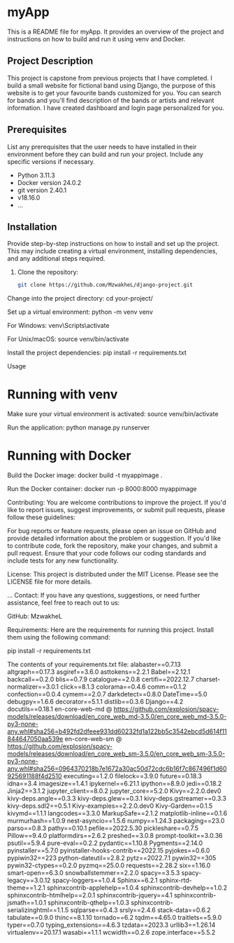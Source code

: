 # myApp

This is a README file for myApp. It provides an overview of the project and instructions on how to build and run it using venv and Docker.

## Project Description

This project is capstone from previous projects that I have completed. I build a small website for fictional band using Django, the purpose of this website is to get your favourite bands customized for you. 
You can search for bands and you'll find description of the bands or artists and relevant information. I have created dashboard and login page personalized for you. 

## Prerequisites

List any prerequisites that the user needs to have installed in their environment before they can build and run your project. Include any specific versions if necessary.

- Python 3.11.3
- Docker version 24.0.2
- git version 2.40.1
- v18.16.0
- ...

## Installation

Provide step-by-step instructions on how to install and set up the project. This may include creating a virtual environment, installing dependencies, and any additional steps required.

1. Clone the repository:
   ```bash
   git clone https://github.com/MzwakheL/django-project.git
   

Change into the project directory:
cd your-project/

Set up a virtual environment:
python -m venv venv

For Windows:
venv\Scripts\activate

For Unix/macOS:
source venv/bin/activate

Install the project dependencies:
pip install -r requirements.txt


Usage

# Running with venv
Make sure your virtual environment is activated:
source venv/bin/activate

Run the application:
python manage.py runserver

# Running with Docker

Build the Docker image:
docker build -t myappimage .

Run the Docker container:
docker run -p 8000:8000 myappimage


Contributing:
You are welcome contributions to improve the project. If you'd like to report issues, suggest improvements, or submit pull requests, please follow these guidelines:

For bug reports or feature requests, please open an issue on GitHub and provide detailed information about the problem or suggestion.
If you'd like to contribute code, fork the repository, make your changes, and submit a pull request. Ensure that your code follows our coding standards and include tests for any new functionality.

License:
This project is distributed under the MIT License. Please see the LICENSE file for more details.

...
Contact:
If you have any questions, suggestions, or need further assistance, feel free to reach out to us:

GitHub: MzwakheL

Requirements:
Here are the requirements for running this project. Install them using the following command:

pip install -r requirements.txt

The contents of your requirements.txt file:
alabaster==0.7.13
altgraph==0.17.3
asgiref==3.6.0
asttokens==2.2.1
Babel==2.12.1
backcall==0.2.0
blis==0.7.9
catalogue==2.0.8
certifi==2022.12.7
charset-normalizer==3.0.1
click==8.1.3
colorama==0.4.6
comm==0.1.2
confection==0.0.4
cymem==2.0.7
darkdetect==0.8.0
DateTime==5.0
debugpy==1.6.6
decorator==5.1.1
distlib==0.3.6
Django==4.2
docutils==0.18.1
en-core-web-md @ https://github.com/explosion/spacy-models/releases/download/en_core_web_md-3.5.0/en_core_web_md-3.5.0-py3-none-any.whl#sha256=b492fd2dfeee931dd60232fd1a122bb5c3542ebcd5d614f11844647050aa539e
en-core-web-sm @ https://github.com/explosion/spacy-models/releases/download/en_core_web_sm-3.5.0/en_core_web_sm-3.5.0-py3-none-any.whl#sha256=0964370218b7e1672a30ac50d72cdc6b16f7c867496f1d60925691188f4d2510
executing==1.2.0
filelock==3.9.0
future==0.18.3
idna==3.4
imagesize==1.4.1
ipykernel==6.21.1
ipython==8.9.0
jedi==0.18.2
Jinja2==3.1.2
jupyter_client==8.0.2
jupyter_core==5.2.0
Kivy==2.2.0.dev0
kivy-deps.angle==0.3.3
kivy-deps.glew==0.3.1
kivy-deps.gstreamer==0.3.3
kivy-deps.sdl2==0.5.1
Kivy-examples==2.2.0.dev0
Kivy-Garden==0.1.5
kivymd==1.1.1
langcodes==3.3.0
MarkupSafe==2.1.2
matplotlib-inline==0.1.6
murmurhash==1.0.9
nest-asyncio==1.5.6
numpy==1.24.3
packaging==23.0
parso==0.8.3
pathy==0.10.1
pefile==2022.5.30
pickleshare==0.7.5
Pillow==9.4.0
platformdirs==2.6.2
preshed==3.0.8
prompt-toolkit==3.0.36
psutil==5.9.4
pure-eval==0.2.2
pydantic==1.10.8
Pygments==2.14.0
pyinstaller==5.7.0
pyinstaller-hooks-contrib==2022.15
pyjokes==0.6.0
pypiwin32==223
python-dateutil==2.8.2
pytz==2022.7.1
pywin32==305
pywin32-ctypes==0.2.0
pyzmq==25.0.0
requests==2.28.2
six==1.16.0
smart-open==6.3.0
snowballstemmer==2.2.0
spacy==3.5.3
spacy-legacy==3.0.12
spacy-loggers==1.0.4
Sphinx==6.2.1
sphinx-rtd-theme==1.2.1
sphinxcontrib-applehelp==1.0.4
sphinxcontrib-devhelp==1.0.2
sphinxcontrib-htmlhelp==2.0.1
sphinxcontrib-jquery==4.1
sphinxcontrib-jsmath==1.0.1
sphinxcontrib-qthelp==1.0.3
sphinxcontrib-serializinghtml==1.1.5
sqlparse==0.4.3
srsly==2.4.6
stack-data==0.6.2
tabulate==0.9.0
thinc==8.1.10
tornado==6.2
tqdm==4.65.0
traitlets==5.9.0
typer==0.7.0
typing_extensions==4.6.3
tzdata==2023.3
urllib3==1.26.14
virtualenv==20.17.1
wasabi==1.1.1
wcwidth==0.2.6
zope.interface==5.5.2

